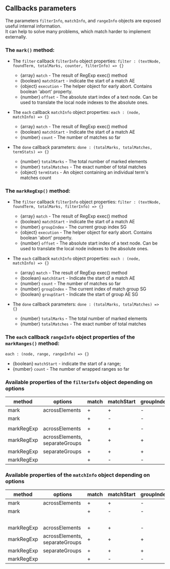 ## Callbacks parameters
The parameters `filterInfo`, `matchInfo`, and `rangeInfo` objects are exposed useful internal information.  
It can help to solve many problems, which match harder to implement externally.

### The `mark()` method:
* The `filter` callback `filterInfo` object properties:
  `filter : (textNode, foundTerm, totalMarks, counter, filterInfo) => {}`
  * {array} `match` - The result of RegExp exec() method
  * {boolean} `matchStart` - indicate the start of a match  AE
  * {object} `execution` - The helper object for early abort. Contains boolean 'abort' property.
  * {number} `offset` - The absolute start index of a text node. Can be used to translate the local node indexes to the absolute ones.

* The `each` callback `matchInfo` object properties:
  `each : (node, matchInfo) => {}`
  * {array} `match` - The result of RegExp exec() method
  * {boolean} `matchStart` - Indicate the start of a match  AE
  * {number} `count` - The number of matches so far

* The `done` callback parameters:
  `done : (totalMarks, totalMatches, termStats) => {}`
  * {number} `totalMarks` - The total number of marked elements
  * {number} `totalMatches` - The exact number of total matches
  * {object} `termStats` - An object containing an individual term's matches count


### The `markRegExp()` method:
* The `filter` callback `filterInfo` object properties:
  `filter : (textNode, foundTerm, totalMarks, filterInfo) => {}`
  * {array} `match` - The result of RegExp exec() method
  * {boolean} `matchStart` - indicate the start of a match  AE
  * {number} `groupIndex` - The current group index SG
  * {object} `execution` - The helper object for early abort. Contains boolean 'abort' property.
  * {number} `offset` - The absolute start index of a text node. Can be used to translate the local node indexes to the absolute ones.

* The `each` callback `matchInfo` object properties:
  `each : (node, matchInfo) => {}`
  * {array} `match` - The result of RegExp exec() method
  * {boolean} `matchStart` - Indicate the start of a match  AE
  * {number} `count` - The number of matches so far
  * {number} `groupIndex` - The current index of match group  SG
  * {boolean} `groupStart` - Indicate the start of group  AE SG

* The `done` callback parameters:
  `done : (totalMarks, totalMatches) => {}`
  * {number} `totalMarks` - The total number of marked elements
  * {number} `totalMatches` - The exact number of total matches

### The `each` callback `rangeInfo` object properties of the `markRanges()` method:
`each : (node, range, rangeInfo) => {}`
* {boolean} `matchStart` - indicate the start of a range;
* {number} `count` - The number of wrapped ranges so far

### Available properties of the `filterInfo` object depending on options

|  method      |            options               |    match   |   matchStart   | groupIndex  |  execution  | offset |
|--------------|----------------------------------|------------|----------------|-------------|-------------|--------|
|  mark        |  acrossElements                  |     +      |      +         |     -       |     +       |   +    |
|  mark        |                                  |     +      |      -         |     -       |     +       |   +    |
|              |                                  |            |                |             |             |        |
|  markRegExp  |  acrossElements                  |     +      |      +         |     -       |     +       |   +    |
|  markRegExp  |  acrossElements, separateGroups  |     +      |      +         |     +       |     +       |   -    |
|  markRegExp  |  separateGroups                  |     +      |      +         |     +       |     +       |   +    |
|  markRegExp  |                                  |     +      |      -         |     -       |     +       |   -    |


### Available properties of the `matchInfo` object depending on options

|  method      |             options              |    match   |    matchStart   |  groupIndex  | groupStart | count |
|--------------|----------------------------------|------------|-----------------|--------------|------------|-------|
|  mark        |  acrossElements                  |     +      |      +          |     -        |     -      |   +   |
|  mark        |                                  |     +      |      -          |     -        |     -      |   +   |
|              |                                  |            |                 |              |            |   +   |
|  markRegExp  |  acrossElements                  |     +      |      +          |     -        |     -      |   +   |
|  markRegExp  |  acrossElements, separateGroups  |     +      |      +          |     +        |     +      |   +   |
|  markRegExp  |  separateGroups                  |     +      |      +          |     +        |     -      |   +   |
|  markRegExp  |                                  |     +      |      -          |     -        |     -      |   +   |
